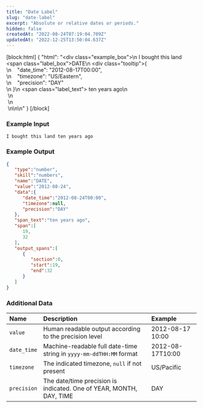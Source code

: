 ```yaml
---
title: "Date Label"
slug: "date-label"
excerpt: "Absolute or relative dates or periods."
hidden: false
createdAt: "2022-08-24T07:19:04.709Z"
updatedAt: "2022-12-25T13:50:04.637Z"
---
```

[block:html]
{
  "html": "<div class=\"example_box\">\n  I bought this land <span class=\"label_box\">DATE\n  <div class=\"tooltip\">{<br> \n    &nbsp;&nbsp;&nbsp;\"date_time\": \"2012-08-17T00:00\",<br> \n    &nbsp;&nbsp;&nbsp;\"timezone\": \"US/Eastern\",<br>\n    &nbsp;&nbsp;&nbsp;\"precision\": \"DAY\"<br> \n    }</div>\n  </span><span class=\"label_text\"> ten years ago</span>\n  <br>&nbsp;\n  <br>&nbsp;\n  <br>&nbsp;\n</div>\n\n<style>\n  .label_box { \n    box-sizing: border-box;\n    border-width: 0px;\n    border-style: solid;\n    border-bottom-left-radius: 0.25rem;\n    border-top-left-radius: 0.25rem;\n    border-top-right-radius: 0.25rem;\n    background-color: rgb(241, 59, 233);\n    color: white;\n    padding: 2px;\n    position: relative;\n    outline-style: none;\">\n  }\n  .label_text {\n    box-sizing: border-box;\n    border-width: 0px 0px 2px;\n    border-style: solid;\n    border-color: rgb(241, 59, 233);\n\t}\n  .example_box {\n    max-width: 40rem;\n    margin: 0 auto;\n    background-color: rgb(243, 245, 249);\n    padding: 18px;\n    line-height: 28px;\n  }\n  .tooltip {\n    color:white;\n    background-color: black;\n    width: 255px;\n    position: absolute;\n        top: 26px;\n        left: 15px;\n    border-radius: 3px;\n    padding: 5px 8px;\n  }\n  .tooltip::after {\n  content: \" \";\n  position: absolute;\n  bottom: 100%;  /* At the top of the tooltip */\n  left: 5%;\n  margin-left: -8px;\n  border-width: 8px;\n  border-style: solid;\n  border-color: transparent transparent black transparent;\n}\n</style>"
}
[/block]



### Example Input

```
I bought this land ten years ago
```



### Example Output

```json
{
   "type":"number",
   "skill":"numbers",
   "name":"DATE",
   "value":"2012-08-24",
   "data":{
      "date_time":"2012-08-24T00:00",
      "timezone":null,
      "precision":"DAY"
   },
   "span_text":"ten years ago",
   "span":[
      19,
      32
   ],
   "output_spans":[
      {
         "section":0,
         "start":19,
         "end":32
      }
   ]
}
```



### Additional Data

| Name        | Description                                                         | Example          |
| :---------- | :------------------------------------------------------------------ | :--------------- |
| `value`     | Human readable output according to the precision level              | 2012-08-17 10:00 |
| `date_time` | Machine-readable full date-time string in `yyyy-mm-ddTHH:MM` format | 2012-08-17T10:00 |
| `timezone`  | The indicated timezone, `null` if not present                       | US/Pacific       |
| `precision` | The date/time precision is indicated. One of YEAR, MONTH, DAY, TIME | DAY              |